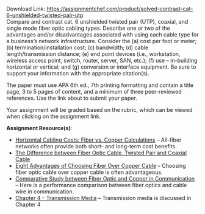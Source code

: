 Download Link: https://assignmentchef.com/product/solved-contrast-cat-6-unshielded-twisted-pair-utp
<br>
Compare and contrast cat. 6 unshielded twisted pair (UTP), coaxial, and single mode fiber optic cabling types. Describe one or two of the advantages and/or disadvantages associated with using each cable type for a business’s network infrastructure.  Consider the (a) cost per foot or meter; (b) termination/installation cost; (c) bandwidth; (d) cable length/transmission distance; (e) end point devices (i.e., workstation, wireless access point, switch, router, server, SAN, etc.); (f) use – in-building horizontal or vertical; and (g) conversion or interface equipment.  Be sure to support your information with the appropriate citation(s).

The paper must use APA 6th ed., 7th printing formatting and contain a title page, 3 to 5 pages of content, and a minimum of three peer-reviewed references.  Use the link about to submit your paper.

Your assignment will be graded based on the rubric, which can be viewed when clicking on the assignment link.

<strong>Assignment </strong><strong>Resource(s)</strong>:

<ul>

 <li><a href="http://www.cablinginstall.com/articles/print/volume-10/issue-5/contents/optical-fiber/horizontal-cabling-costs-fiber-vs-copper-calculations.html" rel="nofollow">Horizontal Cabling Costs: Fiber vs. Copper Calculations</a> – All-fiber networks often provide both short- and long-term cost benefits.</li>

 <li><a href="http://www.fs.com/blog/the-difference-between-fiber-optic-cable-twisted-pair-and-cable.html" rel="nofollow">The Difference between Fiber Optic Cable, Twisted Pair and Coaxial Cable</a></li>

 <li><a href="http://blog.blackbox.com/technology/2015/04/8-advantages-to-choosing-fiber-over-copper-cable/" rel="nofollow">Eight Advantages of Choosing Fiber Over Copper Cable</a> – Choosing fiber optic cable over copper cable is often advantageous.</li>

 <li><a href="http://www.ijtra.com/view/comparative-study-between-fiber-optic-and-copper-in-communication-link.pdf" rel="nofollow">Comparative Study between Fiber Optic and Copper in Communication</a> – Here is a performance comparison between fiber optics and cable wire in communication.</li>

 <li><a href="http://www.di.unisa.it/~vitsca/RC-0809I/ch04.pdf" rel="nofollow">Chapter 4 – Transmission Media</a> – Transmission media is discussed in Chapter 4</li>

</ul>